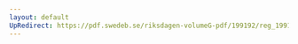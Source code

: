 ```yaml
---
layout: default
UpRedirect: https://pdf.swedeb.se/riksdagen-volumeG-pdf/199192/reg_199192/reg_199192_0351.pdf
---
```

